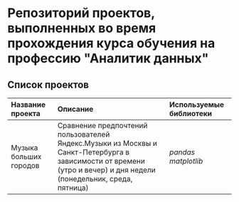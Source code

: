 # Репозиторий проектов, выполненных во время прохождения курса обучения на профессию "Аналитик данных"

## Список проектов

| Название проекта | Описание | Используемые библиотеки | 
| :---------------------- | :---------------------- | :---------------------- |
| Музыка больших городов | Сравнение предпочтений пользователей Яндекс.Музыки из Москвы и Санкт-Петербурга в зависимости от времени (утро и вечер) и дня недели (понедельник, среда, пятница)| *pandas* *matplotlib* |
